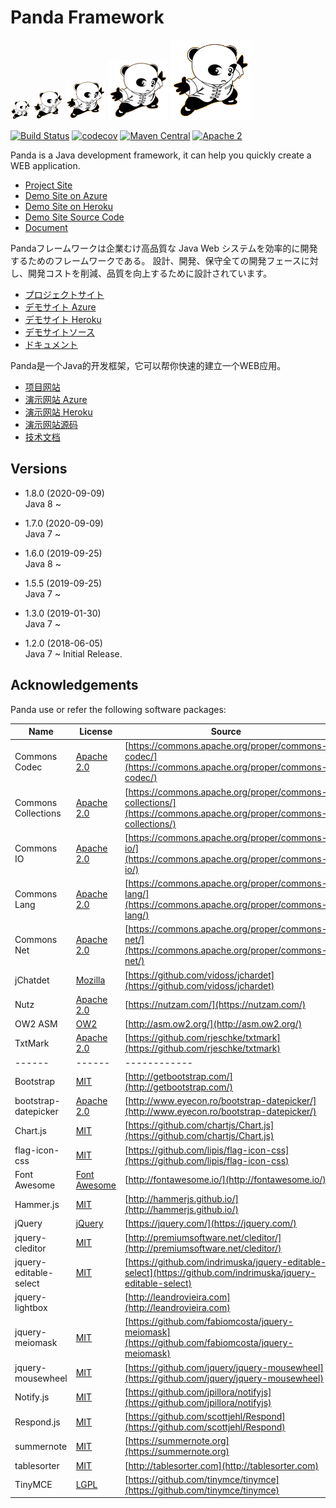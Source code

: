  Panda Framework
=====================================================================

![](https://github.com/pandafw/panda-demo/raw/master/web/site/logo/panda-32.png) ![](https://github.com/pandafw/panda-demo/raw/master/web/site/logo/panda-48.png) ![](https://github.com/pandafw/panda-demo/raw/master/web/site/logo/panda-64.png) ![](https://github.com/pandafw/panda-demo/raw/master/web/site/logo/panda-96.png) ![](https://github.com/pandafw/panda-demo/raw/master/web/site/logo/panda-128.png)

[![Build Status](https://travis-ci.org/pandafw/panda.svg?branch=master)](https://travis-ci.org/pandafw/panda) [![codecov](https://codecov.io/gh/pandafw/panda/branch/master/graph/badge.svg)](https://codecov.io/gh/pandafw/panda) [![Maven Central](https://maven-badges.herokuapp.com/maven-central/com.github.pandafw/panda-core/badge.svg)](https://maven-badges.herokuapp.com/maven-central/com.github.pandafw/panda-core) [![Apache 2](https://img.shields.io/badge/license-Apache%202-green)](https://www.apache.org/licenses/LICENSE-2.0.html)



Panda is a Java development framework, it can help you quickly create a WEB application.

 - [Project Site](https://pandafw.github.io/panda)
 - [Demo Site on Azure](https://panda-demo.azurewebsites.net)
 - [Demo Site on Heroku](https://pandademo.herokuapp.com)
 - [Demo Site Source Code](https://github.com/pandafw/panda-demo)
 - [Document](index_en.md)



Pandaフレームワークは企業むけ高品質な Java Web システムを効率的に開発するためのフレームワークである。
設計、開発、保守全ての開発フェースに対し、開発コストを削減、品質を向上するために設計されています。

 - [プロジェクトサイト](https://pandafw.github.io/panda)
 - [デモサイト Azure](https://panda-demo.azurewebsites.net)
 - [デモサイト Heroku](https://pandademo.herokuapp.com)
 - [デモサイトソース](https://github.com/pandafw/panda-demo)
 - [ドキュメント](index_ja.md)



Panda是一个Java的开发框架，它可以帮你快速的建立一个WEB应用。

 - [项目网站](https://pandafw.github.io/panda)
 - [演示网站 Azure](https://panda-demo.azurewebsites.net)
 - [演示网站 Heroku](https://pandademo.herokuapp.com)
 - [演示网站源码](https://github.com/pandafw/panda-demo)
 - [技术文档](index_zh.md)



## Versions
 - 1.8.0 (2020-09-09)  
   Java 8 ~

 - 1.7.0 (2020-09-09)  
   Java 7 ~

 - 1.6.0 (2019-09-25)  
   Java 8 ~

 - 1.5.5 (2019-09-25)  
   Java 7 ~

 - 1.3.0  (2019-01-30)  
   Java 7 ~

 - 1.2.0  (2018-06-05)  
   Java 7 ~
   Initial Release.



 Acknowledgements
-------------------

Panda use or refer the following software packages:

| Name                    | License                                                       | Source                                                 |
|-------------------------|---------------------------------------------------------------|--------------------------------------------------------|
| Commons Codec           | [Apache 2.0](http://www.apache.org/licenses/LICENSE-2.0)      | [https://commons.apache.org/proper/commons-codec/](https://commons.apache.org/proper/commons-codec/) |
| Commons Collections     | [Apache 2.0](http://www.apache.org/licenses/LICENSE-2.0)      | [https://commons.apache.org/proper/commons-collections/](https://commons.apache.org/proper/commons-collections/) |
| Commons IO              | [Apache 2.0](http://www.apache.org/licenses/LICENSE-2.0)      | [https://commons.apache.org/proper/commons-io/](https://commons.apache.org/proper/commons-io/) |
| Commons Lang            | [Apache 2.0](http://www.apache.org/licenses/LICENSE-2.0)      | [https://commons.apache.org/proper/commons-lang/](https://commons.apache.org/proper/commons-lang/) |
| Commons Net             | [Apache 2.0](http://www.apache.org/licenses/LICENSE-2.0)      | [https://commons.apache.org/proper/commons-net/](https://commons.apache.org/proper/commons-net/) |
| jChatdet                | [Mozilla](https://www.mozilla.org/en-US/MPL/)                 | [https://github.com/vidoss/jchardet](https://github.com/vidoss/jchardet) |
| Nutz                    | [Apache 2.0](http://www.apache.org/licenses/LICENSE-2.0)      | [https://nutzam.com/](https://nutzam.com/) |
| OW2 ASM                 | [OW2](http://asm.ow2.org/license.html)                        | [http://asm.ow2.org/](http://asm.ow2.org/) |
| TxtMark                 | [Apache 2.0](http://www.apache.org/licenses/LICENSE-2.0)      | [https://github.com/rjeschke/txtmark](https://github.com/rjeschke/txtmark) |
| ------                  | ------                                                        | ------------
| Bootstrap               | [MIT](https://opensource.org/licenses/MIT)                    | [http://getbootstrap.com/](http://getbootstrap.com/) |
| bootstrap-datepicker    | [Apache 2.0](http://www.apache.org/licenses/LICENSE-2.0)      | [http://www.eyecon.ro/bootstrap-datepicker/](http://www.eyecon.ro/bootstrap-datepicker/) |
| Chart.js                | [MIT](https://opensource.org/licenses/MIT)                    | [https://github.com/chartjs/Chart.js](https://github.com/chartjs/Chart.js) |
| flag-icon-css           | [MIT](https://opensource.org/licenses/MIT)                    | [https://github.com/lipis/flag-icon-css](https://github.com/lipis/flag-icon-css) |
| Font Awesome            | [Font Awesome](http://fontawesome.io/license/)                | [http://fontawesome.io/](http://fontawesome.io/) |
| Hammer.js               | [MIT](https://opensource.org/licenses/MIT)                    | [http://hammerjs.github.io/](http://hammerjs.github.io/) |
| jQuery                  | [jQuery](https://jquery.org/license/)                         | [https://jquery.com/](https://jquery.com/) |
| jquery-cleditor         | [MIT](https://opensource.org/licenses/MIT)                    | [http://premiumsoftware.net/cleditor/](http://premiumsoftware.net/cleditor/) |
| jquery-editable-select  | [MIT](https://opensource.org/licenses/MIT)                    | [https://github.com/indrimuska/jquery-editable-select](https://github.com/indrimuska/jquery-editable-select) |
| jquery-lightbox         |                                                               | [http://leandrovieira.com](http://leandrovieira.com) |
| jquery-meiomask         | [MIT](https://opensource.org/licenses/MIT)                    | [https://github.com/fabiomcosta/jquery-meiomask](https://github.com/fabiomcosta/jquery-meiomask) |
| jquery-mousewheel       | [MIT](https://opensource.org/licenses/MIT)                    | [https://github.com/jquery/jquery-mousewheel](https://github.com/jquery/jquery-mousewheel) |
| Notify.js               | [MIT](https://opensource.org/licenses/MIT)                    | [https://github.com/jpillora/notifyjs](https://github.com/jpillora/notifyjs) |
| Respond.js              | [MIT](https://opensource.org/licenses/MIT)                    | [https://github.com/scottjehl/Respond](https://github.com/scottjehl/Respond) |
| summernote              | [MIT](https://opensource.org/licenses/MIT)                    | [https://summernote.org](https://summernote.org) |
| tablesorter             | [MIT](https://opensource.org/licenses/MIT)                    | [http://tablesorter.com](http://tablesorter.com) |
| TinyMCE                 | [LGPL](http://www.gnu.org/licenses/lgpl.html)                 | [https://github.com/tinymce/tinymce](https://github.com/tinymce/tinymce) |



